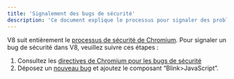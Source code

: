 ```yaml
---
title: 'Signalement des bugs de sécurité'
description: 'Ce document explique le processus pour signaler des problèmes de sécurité dans V8.'
---
```

V8 suit entièrement le [processus de sécurité de Chromium](https://www.chromium.org/Home/chromium-security). Pour signaler un bug de sécurité dans V8, veuillez suivre ces étapes :

1. Consultez les [directives de Chromium pour les bugs de sécurité](https://www.chromium.org/Home/chromium-security/reporting-security-bugs)
1. Déposez un [nouveau bug](https://bugs.chromium.org/p/chromium/issues/entry?template=Security%20Bug) et ajoutez le composant “Blink>JavaScript”.
